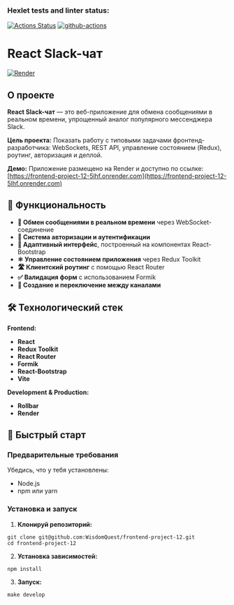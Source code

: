 ### Hexlet tests and linter status:
[![Actions Status](https://github.com/WisdomQuest/frontend-project-12/actions/workflows/hexlet-check.yml/badge.svg)](https://github.com/WisdomQuest/frontend-project-12/actions)
[![github-actions](https://github.com/WisdomQuest/frontend-project-12/actions/workflows/github-actions.yml/badge.svg)](https://github.com/WisdomQuest/frontend-project-12/actions/workflows/github-actions.yml)

# React Slack-чат
[![Render](https://img.shields.io/badge/Render-Deployed-brightgreen)](https://frontend-project-12-5lhf.onrender.com)

## О проекте

**React Slack-чат** — это веб-приложение для обмена сообщениями в реальном времени, упрощенный аналог популярного мессенджера Slack.

**Цель проекта:** Показать работу с типовыми задачами фронтенд-разработчика: WebSockets, REST API, управление состоянием (Redux), роутинг, авторизация и деплой.

**Демо:** Приложение размещено на Render и доступно по ссылке: [https://frontend-project-12-5lhf.onrender.com](https://frontend-project-12-5lhf.onrender.com)

## 🚀 Функциональность

- **💬 Обмен сообщениями в реальном времени** через WebSocket-соединение
- **🔐 Система авторизации и аутентификации**
- **📱 Адаптивный интерфейс**, построенный на компонентах React-Bootstrap
- **⚛️ Управление состоянием приложения** через Redux Toolkit
- **🛣️ Клиентский роутинг** с помощью React Router
- **✅ Валидация форм** с использованием Formik
- **👥 Создание и переключение между каналами**

## 🛠 Технологический стек

**Frontend:**

- **React**
- **Redux Toolkit**
- **React Router**
- **Formik**
- **React-Bootstrap**
- **Vite**

**Development & Production:**

- **Rollbar**
- **Render**

## 🚀 Быстрый старт

### Предварительные требования

Убедись, что у тебя установлены:

- Node.js
- npm или yarn

### Установка и запуск

1. **Клонируй репозиторий:**

```
git clone git@github.com:WisdomQuest/frontend-project-12.git
cd frontend-project-12
```

2. **Установка зависимостей:**

```
npm install
```

3. **Запуск:**

```
make develop
```
